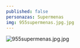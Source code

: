 ```yaml
---
published: false
personazas: Supermenas
img: 955supermenas.jpg.jpg
---
```

![955supermenas.jpg.jpg]({{site.baseurl}}/img/personazai/955supermenas.jpg.jpg)
